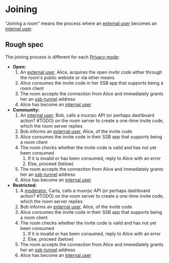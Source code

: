 # Joining

"Joining a room" means the process where an [external user](../Stakeholders/External%20user.md) becomes an [internal user](../Stakeholders/Internal%20user.md).

## Rough spec

The joining process is different for each [Privacy mode](../Setup/Privacy%20modes.md):

- **Open:**
  1. An [external user](../Stakeholders/External%20user.md), Alice, acquires the open *invite code* either through the room's public website or via other means
  1. Alice consumes the invite code in her SSB app that supports being a room client
  1. The room accepts the connection from Alice and immediately grants her an [ssb-tunnel](https://github/ssbc/ssb-tunnel) address
  1. Alice has become an [internal user](../Stakeholders/Internal%20user.md)
- **Community:**
  1. An [internal user](../Stakeholders/Internal%20user.md), Bob, calls a muxrpc API (or perhaps dashboard action? #TODO) on the room server to create a one-time invite code, which the room server replies
  1. Bob informs an [external user](../Stakeholders/External%20user.md), Alice, of the invite code
  1. Alice consumes the invite code in their SSB app that supports being a room client
  1. The room checks whether the invite code is valid and has not yet been consumed
     1. If it is invalid or has been consumed, reply to Alice with an error
     1. Else, proceed (below)
  1. The room accepts the connection from Alice and immediately grants her an [ssb-tunnel](https://github/ssbc/ssb-tunnel) address
  1. Alice has become an [internal user](../Stakeholders/Internal%20user.md)
- **Restricted:**
  1. A [moderator](../Stakeholders/Moderator.md), Carla, calls a muxrpc API (or perhaps dashboard action? #TODO) on the room server to create a one-time invite code, which the room server replies
  1. Bob informs an [external user](../Stakeholders/External%20user.md), Alice, of the invite code
  1. Alice consumes the invite code in their SSB app that supports being a room client
  1. The room checks whether the invite code is valid and has not yet been consumed
     1. If it is invalid or has been consumed, reply to Alice with an error
     1. Else, proceed (below)
  1. The room accepts the connection from Alice and immediately grants her an [ssb-tunnel](https://github/ssbc/ssb-tunnel) address
  1. Alice has become an [internal user](../Stakeholders/Internal%20user.md)